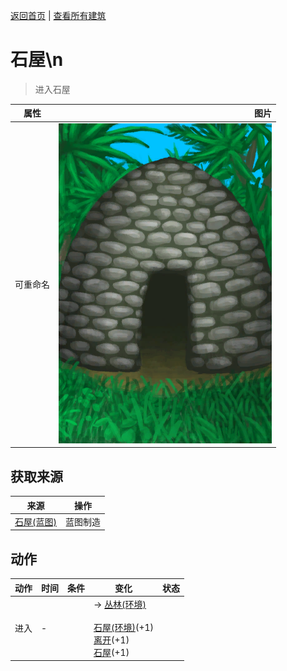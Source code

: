 [返回首页](index.md)   |  [查看所有建筑](building.md)
# 石屋\n  
> 进入石屋  
  
  属性  |   图片   
 ----  |  ----:   
 可重命名  |  ![](Sprite/StoneHut.png)   
  
## 获取来源  
来源  |  操作  
----  |  ----  
[石屋(蓝图)](Bp_StoneHut.md)  |  蓝图制造  
## 动作  
动作  |  时间  |  条件  |  变化  |  状态  
----  |  ----  |  ----  |  ----  |  ----  
进入  |  -  |    |  → [丛林(环境)](Env_Jungle.md)<br><br>[石屋(环境)](Env_StoneHut.md)(+1)<br>[离开](StoneHutExit.md)(+1)<br>[石屋](StoneHut.md)(+1)  |    

